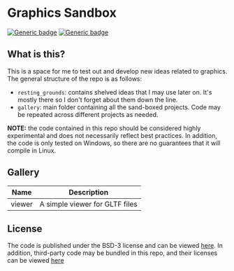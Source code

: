 # Graphics Sandbox

[![Generic badge](https://img.shields.io/badge/License-BSD3-blue)](LICENSE)
[![Generic badge](https://img.shields.io/badge/Language-C++20-red.svg)](https://en.wikipedia.org/wiki/C%2B%2B17)

## What is this?

This is a space for me to test out and develop new ideas related to graphics. The general
structure of the repo is as follows:

* `resting_grounds`: contains shelved ideas that I may use later on. It's mostly there so
  I don't forget about them down the line.
* `gallery`: main folder containing all the sand-boxed projects. Code may be repeated
  across different projects as needed.

**NOTE:** the code contained in this repo should be considered highly experimental and
does not necessarily reflect best practices. In addition, the code is only tested on
Windows, so there are no guarantees that it will compile in Linux.

## Gallery

| Name | Description |
|------|-------------|
| viewer | A simple viewer for GLTF files |

## License

The code is published under the BSD-3 license and can be viewed
[here](https://github.com/marovira/gfx_sandbox/blob/master/LICENSE). In addition,
third-party code may be bundled in this repo, and their licenses can be viewed
[here](https://github.com/marovira/gfx_sandbox/blob/master/LICENSE-3RD-PARTY)
